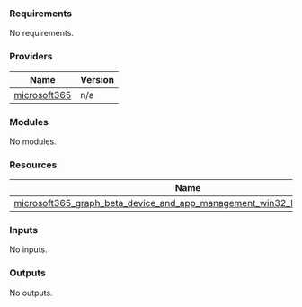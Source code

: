 <!-- BEGIN_TF_DOCS -->
### Requirements

No requirements.

### Providers

| Name | Version |
|------|---------|
| <a name="provider_microsoft365"></a> [microsoft365](#provider_microsoft365) | n/a |

### Modules

No modules.

### Resources

| Name | Type |
|------|------|
| [microsoft365_graph_beta_device_and_app_management_win32_lob_app.example](https://registry.terraform.io/providers/hashicorp/microsoft365/latest/docs/resources/graph_beta_device_and_app_management_win32_lob_app) | resource |

### Inputs

No inputs.

### Outputs

No outputs.
<!-- END_TF_DOCS -->